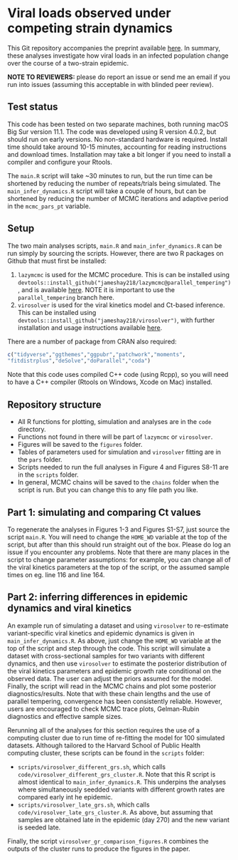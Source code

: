 # Viral loads observed under competing strain dynamics
This Git repository accompanies the preprint available [here](https://www.medrxiv.org/content/10.1101/2021.07.27.21261224v1). In summary, these analyses investigate how viral loads in an infected population change over the course of a two-strain epidemic. 

**NOTE TO REVIEWERS:** please do report an issue or send me an email if you run into issues (assuming this acceptable in with blinded peer review).

## Test status
This code has been tested on two separate machines, both running macOS Big Sur version 11.1. The code was developed using R version 4.0.2, but should run on early versions. No non-standard hardware is required. Install time should take around 10-15 minutes, accounting for reading instructions and download times. Installation may take a bit longer if you need to install a compiler and configure your Rtools.

The `main.R` script will take ~30 minutes to run, but the run time can be shortened by reducing the number of repeats/trials being simulated. The `main_infer_dynamics.R` script will take a couple of hours, but can be shortened by reducing the number of MCMC iterations and adaptive period in the `mcmc_pars_pt` variable.

## Setup
The two main analyses scripts, `main.R` and `main_infer_dynamics.R` can be run simply by sourcing the scripts. However, there are two R packages on Github that must first be installed:

1. `lazymcmc` is used for the MCMC procedure. This is can be installed using `devtools::install_github("jameshay218/lazymcmc@parallel_tempering")`, and is available [here](https://github.com/jameshay218/lazymcmc). NOTE it is important to use the `parallel_tempering` branch here.
2. `virosolver` is used for the viral kinetics model and Ct-based inference. This can be installed using `devtools::install_github("jameshay218/virosolver")`, with further installation and usage instructions available [here](https://github.com/jameshay218/virosolver/).

There are a number of package from CRAN also required:

``` r
c("tidyverse","ggthemes","ggpubr","patchwork","moments",
"fitdistrplus","deSolve","doParallel","coda")
```

Note that this code uses compiled C++ code (using Rcpp), so you will need to have a C++ compiler (Rtools on Windows, Xcode on Mac) installed.

## Repository structure

- All R functions for plotting, simulation and analyses are in the `code` directory. 
- Functions not found in there will be part of `lazymcmc` or `virosolver`. 
- Figures will be saved to the `figures` folder. 
- Tables of parameters used for simulation and `virosolver` fitting are in the `pars` folder.
- Scripts needed to run the full analyses in Figure 4 and Figures S8-11 are in the `scripts` folder.
- In general, MCMC chains will be saved to the `chains` folder when the script is run. But you can change this to any file path you like.

## Part 1: simulating and comparing Ct values
To regenerate the analyses in Figures 1-3 and Figures S1-S7, just source the script `main.R`. You will need to change the `HOME_WD` variable at the top of the script, but after than this should run straight out of the box. Please do log an issue if you encounter any problems. Note that there are many places in the script to change parameter assumptions: for example, you can change all of the viral kinetics parameters at the top of the script, or the assumed sample times on eg. line 116 and line 164.

## Part 2: inferring differences in epidemic dynamics and viral kinetics
An example run of simulating a dataset and using `virosolver` to re-estimate variant-specific viral kinetics and epidemic dynamics is given in `main_infer_dynamics.R`. As above, just change the `HOME_WD` variable at the top of the script and step through the code. This script will simulate a dataset with cross-sectional samples for two variants with different dynamics, and then use `virosolver` to estimate the posterior distribution of the viral kinetics parameters and epidemic growth rate conditional on the observed data. The user can adjust the priors assumed for the model. Finally, the script will read in the MCMC chains and plot some posterior diagnostics/results. Note that with these chain lengths and the use of parallel tempering, convergence has been consistently reliable. However, users are encouraged to check MCMC trace plots, Gelman-Rubin diagnostics and effective sample sizes.

Rerunning all of the analyses for this section requires the use of a computing cluster due to run time of re-fitting the model for 100 simulated
datasets. Although tailored to the Harvard School of Public Health computing cluster, these scripts can be found in the `scripts` folder:

- `scripts/virosolver_different_grs.sh`, which calls `code/virosolver_different_grs_cluster.R`. Note that this R script is almost identical to `main_infer_dynamics.R`. This underpins the analyses where simultaneously seedded variants with different growth rates are compared early int he epidemic.
- `scripts/virosolver_late_grs.sh`, which calls `code/virosolver_late_grs_cluster.R`. As above, but assuming that samples are obtained late in the epidemic (day 270) and the new variant is seeded late.

Finally, the script `virosolver_gr_comparison_figures.R` combines the outputs of the cluster runs to produce the figures in the paper.